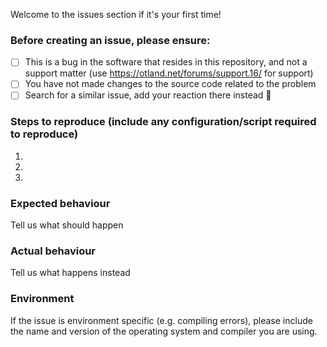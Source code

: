 Welcome to the issues section if it's your first time!

### Before creating an issue, please ensure:
- [ ] This is a bug in the software that resides in this repository, and not a
      support matter (use https://otland.net/forums/support.16/ for support)
- [ ] You have not made changes to the source code related to the problem
- [ ] Search for a similar issue, add your reaction there instead :tada:

### Steps to reproduce (include any configuration/script required to reproduce)
1.
2.
3.

### Expected behaviour
Tell us what should happen

### Actual behaviour
Tell us what happens instead

### Environment
If the issue is environment specific (e.g. compiling errors), please include the
name and version of the operating system and compiler you are using.

